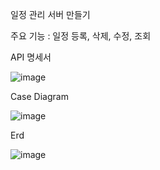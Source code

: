 일정 관리 서버 만들기

주요 기능 : 일정 등록, 삭제, 수정, 조회

API 명세서

![image](https://github.com/atimevil/Calendar/assets/66519677/b4025211-7d0e-4fac-bd1f-f8b040a3a3d4)


Case Diagram

![image](https://github.com/atimevil/Calendar/assets/66519677/8d31bde6-bfd4-4bd5-8f9d-73d9d5199a85)


Erd

![image](https://github.com/atimevil/Calendar/assets/66519677/bbc76bcc-003b-484c-8c90-8966df908920)


